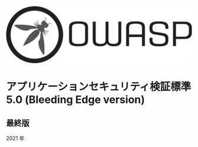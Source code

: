 #

![OWASP LOGO](../images/owasp_logo_1c_notext.png)

# アプリケーションセキュリティ検証標準 5.0 (Bleeding Edge version)

## 最終版

2021 年
